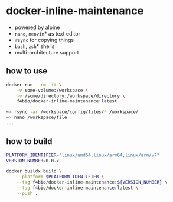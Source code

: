 # docker-inline-maintenance

* powered by alpine
* `nano`, `neovim`* as text editor
* `rsync` for copying things
* `bash`, `zsh`* shells
* multi-architecture support

## how to use

```bash
docker run --rm -it \
    -v some-volume:/workspace \
    -v /some/directory:/workspace/directory \
    f4bio/docker-inline-maintenance:latest
```

```zsh
~> rsync -ar /workspace/config/files/* /workspace/
~> nano /workspace/file
...
```

## how to build

```bash
PLATFORM_IDENTIFIER="linux/amd64,linux/arm64,linux/arm/v7"
VERSION_NUMBER=0.0.x

docker buildx build \
    --platform $PLATFORM_IDENTIFIER \
    --tag f4bio/docker-inline-maintenance:${VERSION_NUMBER} \
    --tag f4bio/docker-inline-maintenance:latest \
    --push .
```
